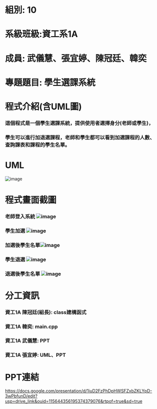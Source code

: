 # 組別: 10 
# 系級班級:資工系1A 
# 成員: 武儀慧、張宜婷、陳冠廷、韓奕 
# 專題題目: 學生選課系統 
# 程式介紹(含UML圖) 
### 這個程式是一個學生選課系統，提供使用者選擇身分(老師或學生)， 
### 學生可以進行加退選課程，老師和學生都可以看到加選課程的人數、查詢課表和課程的學生名單。 
# UML 
![image](https://github.com/user-attachments/assets/b5768358-b0a3-4493-8de9-9f81954ecb86)
# 程式畫面截圖 
### 老師登入系統 ![image](https://github.com/user-attachments/assets/ec007f5f-1966-4b1c-a0ab-00fb693196e5)
### 學生加選 ![image](https://github.com/user-attachments/assets/1e219d5a-7159-4fad-99b1-4e3336ba1aa0)
### 加選後學生名單![image](https://github.com/user-attachments/assets/a469c709-f303-4967-93c4-83c04226251e)
### 學生退選 ![image](https://github.com/user-attachments/assets/c9690982-20bf-4200-9d8f-2b43b8112c56)
### 退選後學生名單 ![image](https://github.com/user-attachments/assets/f96811d5-0c43-4915-922b-c1ef6eed03b4)
# 分工資訊 
### 資工1A 陳冠廷(組長): class建構函式 
### 資工1A 韓奕: main.cpp 
### 資工1A 武儀慧: PPT 
### 資工1A 張宜婷: UML、PPT 
# PPT連結 
https://docs.google.com/presentation/d/1iuD2FzPhDpHWSFZxbZKLYpD-3wPbfunD/edit?usp=drive_link&ouid=115644356195374379076&rtpof=true&sd=true
